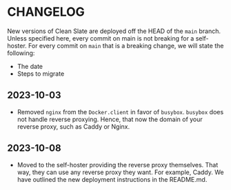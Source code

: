 # CHANGELOG

New versions of Clean Slate are deployed off the HEAD of the `main` branch. Unless specified here, every commit on main is not breaking for a self-hoster. For every commit on `main` that is a breaking change, we will state the following:

- The date
- Steps to migrate

## 2023-10-03

- Removed `nginx` from the `Docker.client` in favor of `busybox`. `busybox` does not handle reverse proxying. Hence, that now the domain of your reverse proxy, such as Caddy or Nginx.

## 2023-10-08

- Moved to the self-hoster providing the reverse proxy themselves. That way, they can use any reverse proxy they want. For example, Caddy. We have outlined the new deployment instructions in the README.md.
